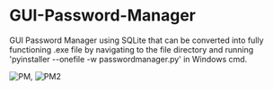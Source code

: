 # GUI-Password-Manager

GUI Password Manager using SQLite that can be converted into fully functioning .exe file by navigating to the file directory and running 'pyinstaller --onefile -w passwordmanager.py' in Windows cmd.

![PM](https://user-images.githubusercontent.com/87346809/172741928-d0635bb9-efd2-4955-b9fd-57398bfdba43.png), ![PM2](https://user-images.githubusercontent.com/87346809/172742007-5164544d-d113-4518-8dbe-0467db6e49d6.png)

